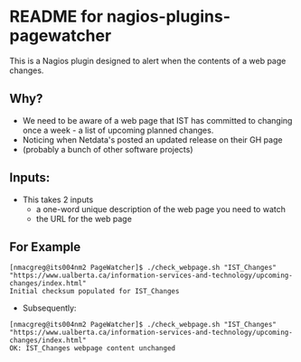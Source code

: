 # README for nagios-plugins-pagewatcher

This is a Nagios plugin designed to alert when the contents of a web page changes.

## Why? 

* We need to be aware of a web page that IST has committed to changing once a week - a list of upcoming planned changes.
* Noticing when Netdata's posted an updated release on their GH page
* (probably a bunch of other software projects) 

##  Inputs: 

* This takes 2 inputs
    * a one-word unique description of the web page you need to watch
    * the URL for the web page

## For Example 

```
[nmacgreg@its004nm2 PageWatcher]$ ./check_webpage.sh "IST_Changes" "https://www.ualberta.ca/information-services-and-technology/upcoming-changes/index.html"
Initial checksum populated for IST_Changes
```

* Subsequently: 

```
[nmacgreg@its004nm2 PageWatcher]$ ./check_webpage.sh "IST_Changes" "https://www.ualberta.ca/information-services-and-technology/upcoming-changes/index.html"
OK: IST_Changes webpage content unchanged
```

